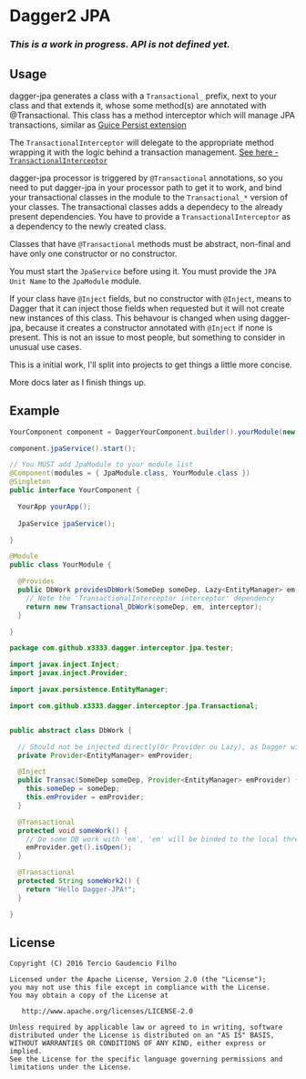 # Dagger2 JPA

### ***This is a work in progress. API is not defined yet.*** ###

Usage
-----

dagger-jpa generates a class with a `Transactional_` prefix, next to your class and that extends it,
whose some method(s) are annotated with @Transactional. This class has a method
interceptor which will manage JPA transactions, similar as [Guice Persist extension](https://github.com/google/guice/wiki/Transactions)

The `TransactionalInterceptor` will delegate to the appropriate method wrapping it with the logic behind a transaction management. [See here - `TransactionalInterceptor`](https://github.com/0x3333/dagger-jpa/blob/master/src/main/java/com/github/x3333/dagger/jpa/TransactionalInterceptor.java)

dagger-jpa processor is triggered by `@Transactional` annotations, so you need to put dagger-jpa in your processor path to get it to work, and bind your transactional classes in the module to the `Transactional_*` version of your classes. The transactional classes adds a dependecy to the already present dependencies. You have to provide a `TransactionalInterceptor` as a dependency to the newly created class.

Classes that have `@Transactional` methods must be abstract, non-final and have only one constructor or no constructor.

You must start the `JpaService` before using it. You must provide the `JPA Unit Name` to the `JpaModule` module.

If your class have `@Inject` fields, but no constructor with `@Inject`, means to Dagger that it can inject those fields when requested but it will not create new instances of this class. This behavour is changed when using dagger-jpa, because it creates a constructor annotated with `@Inject` if none is present. This is not an issue to most people, but something to consider in unusual use cases.

This is a initial work, I'll split into projects to get things a little more concise.

More docs later as I finish things up.

Example
-------

```java
YourComponent component = DaggerYourComponent.builder().yourModule(new YourModule()).jpaModule(new JpaModule("jpa-unit-name")).build();

component.jpaService().start();
```

```java
// You MUST add JpaModule to your module list
@Component(modules = { JpaModule.class, YourModule.class })
@Singleton
public interface YourComponent {

  YourApp yourApp();
  
  JpaService jpaService();

}
```

```java
@Module
public class YourModule {

  @Provides
  public DbWork providesDbWork(SomeDep someDep, Lazy<EntityManager> em, TransactionalInterceptor interceptor) {
    // Note the 'TransactionalInterceptor interceptor' dependency
    return new Transactional_DbWork(someDep, em, interceptor);
  }

}
```

```java
package com.github.x3333.dagger.interceptor.jpa.tester;

import javax.inject.Inject;
import javax.inject.Provider;

import javax.persistence.EntityManager;

import com.github.x3333.dagger.interceptor.jpa.Transactional;


public abstract class DbWork {

  // Should not be injected directly(Or Provider ou Lazy), as Dagger will try to inject before EntityManagerFactory has been created
  private Provider<EntityManager> emProvider;

  @Inject
  public Transac(SomeDep someDep, Provider<EntityManager> emProvider) {
    this.someDep = someDep;
    this.emProvider = emProvider;
  }

  @Transactional
  protected void someWork() {
    // Do some DB work with 'em', 'em' will be binded to the local thread.
    emProvider.get().isOpen();
  }

  @Transactional
  protected String someWork2() {
    return "Hello Dagger-JPA!";
  }

}
```

License
-------

    Copyright (C) 2016 Tercio Gaudencio Filho

    Licensed under the Apache License, Version 2.0 (the "License");
    you may not use this file except in compliance with the License.
    You may obtain a copy of the License at

       http://www.apache.org/licenses/LICENSE-2.0

    Unless required by applicable law or agreed to in writing, software
    distributed under the License is distributed on an "AS IS" BASIS,
    WITHOUT WARRANTIES OR CONDITIONS OF ANY KIND, either express or implied.
    See the License for the specific language governing permissions and
    limitations under the License.

